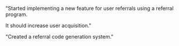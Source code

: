 "Started implementing a new feature for user referrals using a referral program.

It should increase user acquisition."

"Created a referral code generation system."